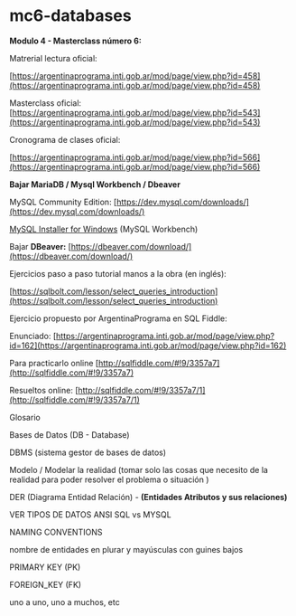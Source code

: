 # mc6-databases

**Modulo 4 - Masterclass número 6:** 

Matrerial lectura oficial:  

[https://argentinaprograma.inti.gob.ar/mod/page/view.php?id=458](https://argentinaprograma.inti.gob.ar/mod/page/view.php?id=458)

Masterclass oficial:  [https://argentinaprograma.inti.gob.ar/mod/page/view.php?id=543](https://argentinaprograma.inti.gob.ar/mod/page/view.php?id=543)

Cronograma de clases oficial:

[https://argentinaprograma.inti.gob.ar/mod/page/view.php?id=566](https://argentinaprograma.inti.gob.ar/mod/page/view.php?id=566)

**Bajar MariaDB / Mysql Workbench / Dbeaver**

MySQL Community Edition: [https://dev.mysql.com/downloads/](https://dev.mysql.com/downloads/)

[MySQL Installer for Windows](https://dev.mysql.com/downloads/windows/) (MySQL Workbench)

Bajar **DBeaver:** [https://dbeaver.com/download/](https://dbeaver.com/download/)

Ejercicios paso a paso tutorial manos a la obra (en inglés): 

[https://sqlbolt.com/lesson/select_queries_introduction](https://sqlbolt.com/lesson/select_queries_introduction)

Ejercicio propuesto por ArgentinaPrograma en SQL Fiddle:

Enunciado:  [https://argentinaprograma.inti.gob.ar/mod/page/view.php?id=162](https://argentinaprograma.inti.gob.ar/mod/page/view.php?id=162)

Para practicarlo online [http://sqlfiddle.com/#!9/3357a7](http://sqlfiddle.com/#!9/3357a7)

Resueltos online: [http://sqlfiddle.com/#!9/3357a7/1](http://sqlfiddle.com/#!9/3357a7/1)

Glosario 

Bases de Datos (DB - Database) 

DBMS (sistema gestor de bases de datos)

Modelo / Modelar la realidad (tomar solo las cosas que necesito de la realidad para poder resolver el problema o situación ) 

DER (Diagrama Entidad Relación)  - **(Entidades Atributos y sus relaciones)** 

VER TIPOS DE DATOS ANSI SQL vs MYSQL

NAMING CONVENTIONS 

nombre de entidades en plurar y mayúsculas con guines bajos

PRIMARY KEY (PK)

FOREIGN_KEY (FK) 

uno a uno, uno a muchos, etc
